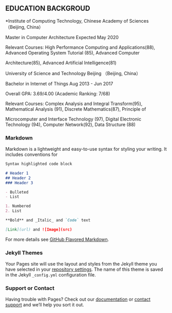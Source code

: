 ## EDUCATION BACKGROUD
*Institute of Computing Technology, Chinese Academy of Sciences （Beijing, China） 

Master in Computer Architecture Expected May 2020

Relevant Courses: High Performance Computing and Applications(88), Advanced Operating System Tutorial (85), Advanced Computer

Architecture(85), Advanced Artificial Intelligence(81)

University of Science and Technology Beijing （Beijing, China）

Bachelor in Internet of Things Aug 2013 - Jun 2017

Overall GPA: 3.69/4.00 (Academic Ranking: 7/68)

Relevant Courses: Complex Analysis and Integral Transform(95), Mathematical Analysis (91), Discrete Mathematics(87), Principle of

Microcomputer and Interface Technology (97), Digital Electronic Technology (94), Computer Network(92), Data Structure (88)

### Markdown

Markdown is a lightweight and easy-to-use syntax for styling your writing. It includes conventions for

```markdown
Syntax highlighted code block

# Header 1
## Header 2
### Header 3

- Bulleted
- List

1. Numbered
2. List

**Bold** and _Italic_ and `Code` text

[Link](url) and ![Image](src)
```

For more details see [GitHub Flavored Markdown](https://guides.github.com/features/mastering-markdown/).

### Jekyll Themes

Your Pages site will use the layout and styles from the Jekyll theme you have selected in your [repository settings](https://github.com/lwiser/longtan.github.io/settings). The name of this theme is saved in the Jekyll `_config.yml` configuration file.

### Support or Contact

Having trouble with Pages? Check out our [documentation](https://help.github.com/categories/github-pages-basics/) or [contact support](https://github.com/contact) and we’ll help you sort it out.
